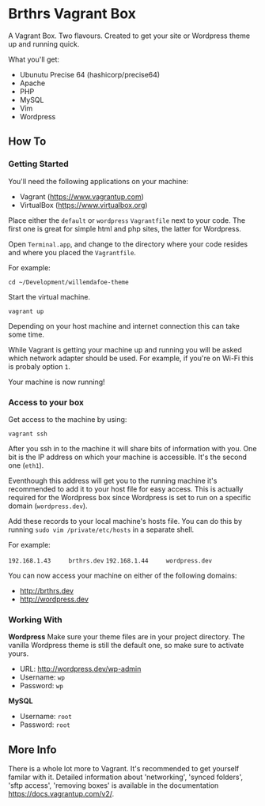 # Brthrs Vagrant Box

A Vagrant Box. Two flavours. Created to get your site or Wordpress theme up and running quick.

What you'll get:

* Ubunutu Precise 64 (hashicorp/precise64)
* Apache
* PHP
* MySQL
* Vim
* Wordpress

## How To

### Getting Started
You'll need the following applications on your machine:

- Vagrant (https://www.vagrantup.com)
- VirtualBox (https://www.virtualbox.org)

Place either the `default` or `wordpress` `Vagrantfile` next to your code. The first one is great for simple html and php sites, the latter for Wordpress.

Open `Terminal.app`, and change to the directory where your code resides and where you placed the `Vagrantfile`.

For example:

```cd ~/Development/willemdafoe-theme```

Start the virtual machine.

```vagrant up```

Depending on your host machine and internet connection this can take some time.

While Vagrant is getting your machine up and running you will be asked which network adapter should be used. For example, if you're on Wi-Fi this is probaly option `1`.

Your machine is now running!

### Access to your box
Get access to the machine by using:

```vagrant ssh```

After you ssh in to the machine it will share bits of information with you. One bit is the IP address on which your machine is accessible. It's the second one (`eth1`).

Eventhough this address will get you to the running machine it's recommended to add it to your host file for easy access. This is actually required for the Wordpress box since Wordpress is set to run on a specific domain (`wordpress.dev`).

Add these records to your local machine's hosts file. You can do this by running `sudo vim /private/etc/hosts` in a separate shell.

For example:

```192.168.1.43		brthrs.dev```
```192.168.1.44		wordpress.dev```

You can now access your machine on either of the following domains:

* http://brthrs.dev
* http://wordpress.dev

### Working With

**Wordpress**
Make sure your theme files are in your project directory. The vanilla Wordpress theme is still the default one, so make sure to activate yours.

* URL: http://wordpress.dev/wp-admin
* Username: `wp`
* Password: `wp`

**MySQL**

* Username: `root`
* Password: `root`

## More Info
There is a whole lot more to Vagrant. It's recommended to get yourself familar with it. Detailed information about 'networking', 'synced folders', 'sftp access', 'removing boxes' is available in the documentation https://docs.vagrantup.com/v2/.
